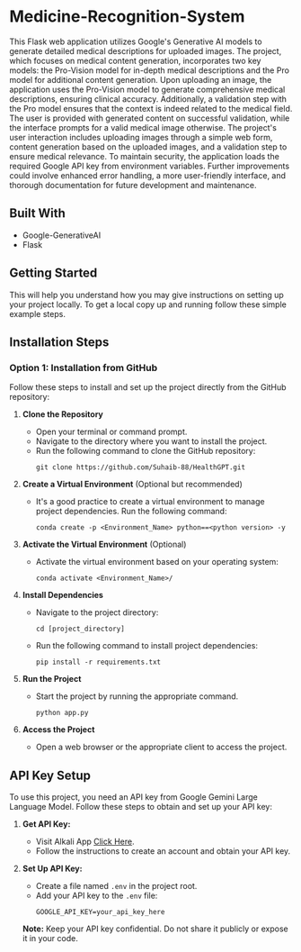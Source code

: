 # Medicine-Recognition-System

This Flask web application utilizes Google's Generative AI models to generate detailed medical descriptions for uploaded images. The project, which focuses on medical content generation, incorporates two key models: the Pro-Vision model for in-depth medical descriptions and the Pro model for additional content generation. Upon uploading an image, the application uses the Pro-Vision model to generate comprehensive medical descriptions, ensuring clinical accuracy. Additionally, a validation step with the Pro model ensures that the context is indeed related to the medical field. The user is provided with generated content on successful validation, while the interface prompts for a valid medical image otherwise. The project's user interaction includes uploading images through a simple web form, content generation based on the uploaded images, and a validation step to ensure medical relevance. To maintain security, the application loads the required Google API key from environment variables. Further improvements could involve enhanced error handling, a more user-friendly interface, and thorough documentation for future development and maintenance.

## Built With

 - Google-GenerativeAI
 - Flask

## Getting Started

This will help you understand how you may give instructions on setting up your project locally.
To get a local copy up and running follow these simple example steps.

## Installation Steps

### Option 1: Installation from GitHub

Follow these steps to install and set up the project directly from the GitHub repository:

1. **Clone the Repository**
   - Open your terminal or command prompt.
   - Navigate to the directory where you want to install the project.
   - Run the following command to clone the GitHub repository:
     ```
     git clone https://github.com/Suhaib-88/HealthGPT.git
     ```

2. **Create a Virtual Environment** (Optional but recommended)
   - It's a good practice to create a virtual environment to manage project dependencies. Run the following command:
     ```
     conda create -p <Environment_Name> python==<python version> -y
     ```

3. **Activate the Virtual Environment** (Optional)
   - Activate the virtual environment based on your operating system:
       ```
       conda activate <Environment_Name>/
       ```

4. **Install Dependencies**
   - Navigate to the project directory:
     ```
     cd [project_directory]
     ```
   - Run the following command to install project dependencies:
     ```
     pip install -r requirements.txt
     ```

5. **Run the Project**
   - Start the project by running the appropriate command.
     ```
     python app.py
     ```



3. **Access the Project**
   - Open a web browser or the appropriate client to access the project.<br>

   
## API Key Setup

To use this project, you need an API key from Google Gemini Large Language Model. Follow these steps to obtain and set up your API key:

1. **Get API Key:**
   - Visit Alkali App [Click Here](https://makersuite.google.com/app/apikey).
   - Follow the instructions to create an account and obtain your API key.

2. **Set Up API Key:**
   - Create a file named `.env` in the project root.
   - Add your API key to the `.env` file:
     ```dotenv
     GOOGLE_API_KEY=your_api_key_here
     ```

   **Note:** Keep your API key confidential. Do not share it publicly or expose it in your code.<br>

